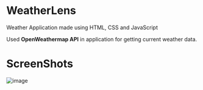 # WeatherLens
Weather Application made using HTML, CSS and JavaScript

Used **OpenWeathermap API** in application for getting current weather data.

# ScreenShots
![image](https://user-images.githubusercontent.com/58839369/136375126-bf5ca7ad-06ca-4a80-a502-75bdf64d0b4f.png)
